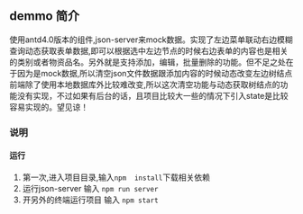 ## demmo 简介

使用antd4.0版本的组件,json-server来mock数据。实现了左边菜单联动右边模糊查询动态获取表单数据,即可以根据选中左边节点的时候右边表单的内容也是相关的类别或者物资品名。另外就是支持添加，编辑，批量删除的功能。但不足之处在于因为是mock数据,所以清空json文件数据跟添加内容的时候动态改变左边树结点前端除了使用本地数据库外比较难改变,所以这次清空功能与动态获取树结点的功能没有实现，不过如果有后台的话，且项目比较大一些的情况下引入state是比较容易实现的。望见谅！


### 说明

#### 运行
1. 第一次,进入项目目录,输入`npm  install`下载相关依赖  
2. 运行json-server 输入 `npm run server`
3. 开另外的终端运行项目 输入 `npm start `


